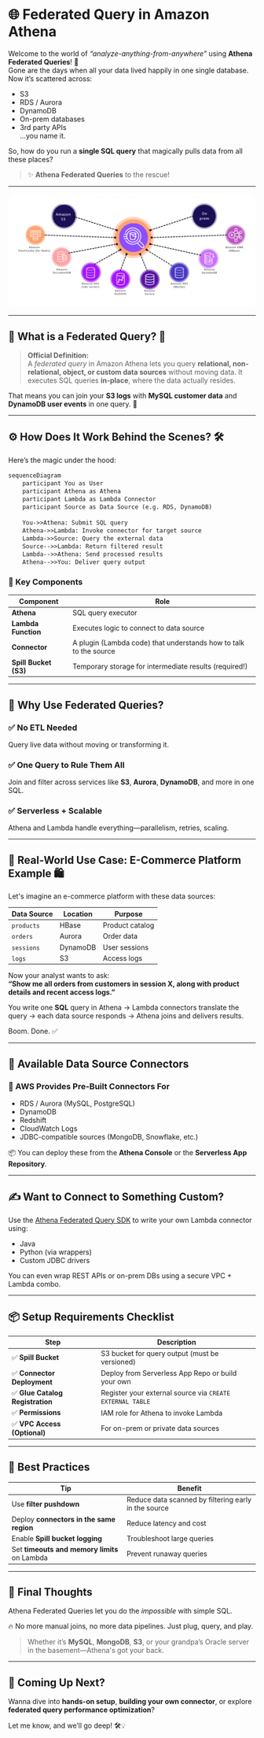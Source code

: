 # 🌐 Federated Query in Amazon Athena

Welcome to the world of _“analyze-anything-from-anywhere”_ using **Athena Federated Queries**! 🎯  
Gone are the days when all your data lived happily in one single database. Now it’s scattered across:

- S3
- RDS / Aurora
- DynamoDB
- On-prem databases
- 3rd party APIs  
  …you name it.

So, how do you run a **single SQL query** that magically pulls data from all these places?

> ✨ **Athena Federated Queries** to the rescue!

---

<div style="text-align: center;">
    <img src="images/athena-federated-query.png" alt="athena federated query" style="border-radius: 10px;">
</div>

---

## 🧾 What is a Federated Query? 📖

> **Official Definition:**  
> A _federated query_ in Amazon Athena lets you query **relational, non-relational, object, or custom data sources** without moving data. It executes SQL queries **in-place**, where the data actually resides.

That means you can join your **S3 logs** with **MySQL customer data** and **DynamoDB user events** in one query. 🤯

---

## ⚙️ How Does It Work Behind the Scenes? 🛠️

Here’s the magic under the hood:

```mermaid
sequenceDiagram
    participant You as User
    participant Athena as Athena
    participant Lambda as Lambda Connector
    participant Source as Data Source (e.g. RDS, DynamoDB)

    You->>Athena: Submit SQL query
    Athena->>Lambda: Invoke connector for target source
    Lambda->>Source: Query the external data
    Source-->>Lambda: Return filtered result
    Lambda-->>Athena: Send processed results
    Athena-->>You: Deliver query output
```

### 🔌 Key Components

| Component             | Role                                                              |
| --------------------- | ----------------------------------------------------------------- |
| **Athena**            | SQL query executor                                                |
| **Lambda Function**   | Executes logic to connect to data source                          |
| **Connector**         | A plugin (Lambda code) that understands how to talk to the source |
| **Spill Bucket (S3)** | Temporary storage for intermediate results (required!)            |

---

## 🚀 Why Use Federated Queries?

### ✅ No ETL Needed

Query live data without moving or transforming it.

### ✅ One Query to Rule Them All

Join and filter across services like **S3**, **Aurora**, **DynamoDB**, and more in one SQL.

### ✅ Serverless + Scalable

Athena and Lambda handle everything—parallelism, retries, scaling.

---

## 🧪 Real-World Use Case: E-Commerce Platform Example 🛍️

Let's imagine an e-commerce platform with these data sources:

| Data Source | Location | Purpose         |
| ----------- | -------- | --------------- |
| `products`  | HBase    | Product catalog |
| `orders`    | Aurora   | Order data      |
| `sessions`  | DynamoDB | User sessions   |
| `logs`      | S3       | Access logs     |

Now your analyst wants to ask:  
**“Show me all orders from customers in session X, along with product details and recent access logs.”**

You write one **SQL** query in Athena → Lambda connectors translate the query → each data source responds → Athena joins and delivers results.

Boom. Done. ✅

---

## 🔌 Available Data Source Connectors

### 🧰 AWS Provides Pre-Built Connectors For

- RDS / Aurora (MySQL, PostgreSQL)
- DynamoDB
- Redshift
- CloudWatch Logs
- JDBC-compatible sources (MongoDB, Snowflake, etc.)

📦 You can deploy these from the **Athena Console** or the **Serverless App Repository**.

---

## ✍️ Want to Connect to Something Custom?

Use the [Athena Federated Query SDK](https://docs.aws.amazon.com/athena/latest/ug/connectors-overview.html) to write your own Lambda connector using:

- Java
- Python (via wrappers)
- Custom JDBC drivers

You can even wrap REST APIs or on-prem DBs using a secure VPC + Lambda combo.

---

## 📦 Setup Requirements Checklist

| Step                             | Description                                               |
| -------------------------------- | --------------------------------------------------------- |
| ✅ **Spill Bucket**              | S3 bucket for query output (must be versioned)            |
| ✅ **Connector Deployment**      | Deploy from Serverless App Repo or build your own         |
| ✅ **Glue Catalog Registration** | Register your external source via `CREATE EXTERNAL TABLE` |
| ✅ **Permissions**               | IAM role for Athena to invoke Lambda                      |
| ✅ **VPC Access (Optional)**     | For on-prem or private data sources                       |

---

## 🧠 Best Practices

| Tip                                          | Benefit                                              |
| -------------------------------------------- | ---------------------------------------------------- |
| Use **filter pushdown**                      | Reduce data scanned by filtering early in the source |
| Deploy **connectors in the same region**     | Reduce latency and cost                              |
| Enable **Spill bucket logging**              | Troubleshoot large queries                           |
| Set **timeouts and memory limits** on Lambda | Prevent runaway queries                              |

---

## 💬 Final Thoughts

Athena Federated Queries let you do the _impossible_ with simple SQL.

🔥 No more manual joins, no more data pipelines. Just plug, query, and play.

> Whether it’s **MySQL**, **MongoDB**, **S3**, or your grandpa’s Oracle server in the basement—Athena's got your back.

---

## 📌 Coming Up Next?

Wanna dive into **hands-on setup**, **building your own connector**, or explore **federated query performance optimization**?

Let me know, and we’ll go deep! 🛠️💡
